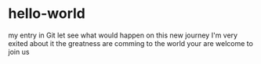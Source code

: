 # hello-world
my entry in Git
let see what would happen on this new journey
I'm very exited about it 
the greatness are comming to the world 
your are welcome to join us 
